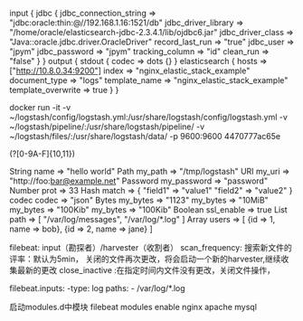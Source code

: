 input {
    jdbc {
        jdbc_connection_string => "jdbc:oracle:thin:@//192.168.1.16:1521/db"
        jdbc_driver_library => "/home/oracle/elasticsearch-jdbc-2.3.4.1/lib/ojdbc6.jar"
        jdbc_driver_class => "Java::oracle.jdbc.driver.OracleDriver"
        record_last_run => "true"
        jdbc_user =>  "jpym"
        jdbc_password => "jpym"
        tracking_column => "id"
        clean_run => "false"
    }
}
output {
    stdout {
        codec => dots {}
    }
    elasticsearch {
        hosts => ["http://10.8.0.34:9200"]
        index => "nginx_elastic_stack_example"
        document_type => "logs"
        template_name => "nginx_elastic_stack_example"
        template_overwrite => true
    }
}


docker run -it -v ~/logstash/config/logstash.yml:/usr/share/logstash/config/logstash.yml -v ~/logstash/pipeline/:/usr/share/logstash/pipeline/ -v ~/logstash/files/:/usr/share/logstash/data/ -p 9600:9600 4470777ac65e


(?<custom>[0-9A-F]{10,11})

String
    name => "hello world"
Path
    my_path => "/tmp/logstash"
URI
    my_uri => "http://foo:bar@example.net"
Password
    my_password => "password"
Number
    prot => 33
Hash
    match => {
        "field1" => "value1"
        "field2" => "value2"
    }
codec
    codec => "json"
Bytes
    my_bytes => "1123"
    my_bytes => "10MiB"
    my_bytes => "100Kib"
    my_bytes => "100Kib"
Boolean
    ssl_enable => true
List
    path => [ "/var/log/messages", "/var/log/*.log" ]
Array
    users => [ {id => 1, name => bob}, {id => 2, name => jane} ]

filebeat:
    input（勘探者）/harvester（收割者）
    scan_frequency:
        搜索新文件的评率：默认为5min，
        关闭的文件再次更改，将会启动一个新的harvester,继续收集最新的更改
    close_inactive
        :在指定时间内文件没有更改，关闭文件操作，

filebeat.inputs:
  -type: log
    paths:
      - /var/log/*.log

启动modules.d中模块
    filebeat modules enable nginx apache mysql